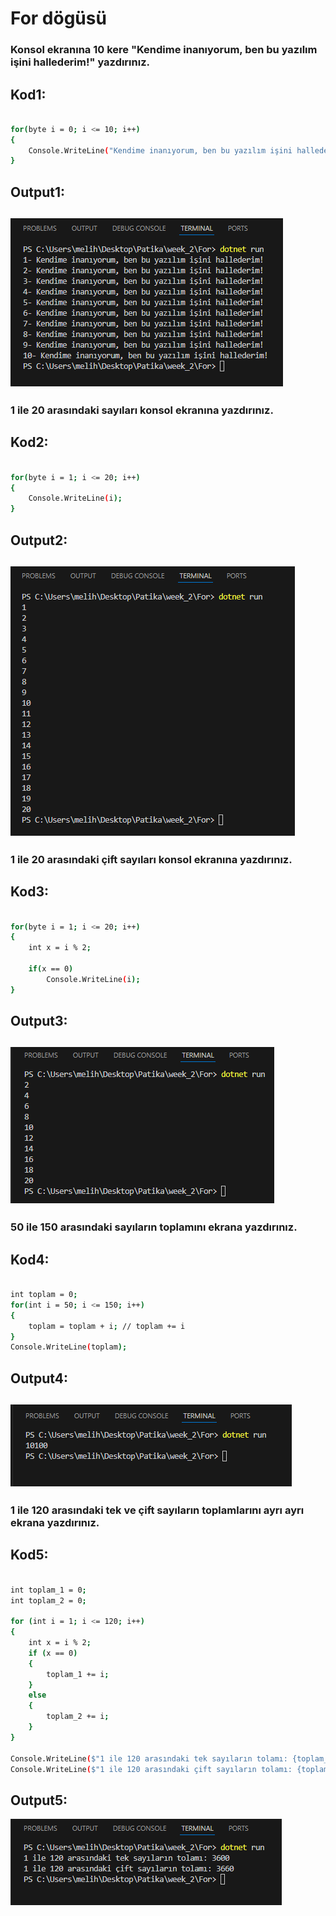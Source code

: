 # For dögüsü

### Konsol ekranına 10 kere "Kendime inanıyorum, ben bu yazılım işini hallederim!" yazdırınız.
## Kod1:
```bash

for(byte i = 0; i <= 10; i++)
{
    Console.WriteLine("Kendime inanıyorum, ben bu yazılım işini hallederim!");
}

```

## Output1:
![](img/code1.png)
---


### 1 ile 20 arasındaki sayıları konsol ekranına yazdırınız.
## Kod2:
```bash

for(byte i = 1; i <= 20; i++)
{
    Console.WriteLine(i);
}

```

## Output2:
![](img/code2.png)
---


### 1 ile 20 arasındaki çift sayıları konsol ekranına yazdırınız.
## Kod3:
```bash

for(byte i = 1; i <= 20; i++)
{
    int x = i % 2;

    if(x == 0)
        Console.WriteLine(i);
}

```

## Output3:
![](img/code3.png)
---


### 50 ile 150 arasındaki sayıların toplamını ekrana yazdırınız.
## Kod4:
```bash

int toplam = 0;
for(int i = 50; i <= 150; i++)
{
    toplam = toplam + i; // toplam += i
}
Console.WriteLine(toplam);

```

## Output4:
![](img/code4.png)
---



### 1 ile 120 arasındaki tek ve çift sayıların toplamlarını ayrı ayrı ekrana yazdırınız.
## Kod5:
```bash

int toplam_1 = 0; 
int toplam_2 = 0;

for (int i = 1; i <= 120; i++)
{
    int x = i % 2;
    if (x == 0)
    {
        toplam_1 += i;
    }
    else
    {
        toplam_2 += i;
    }
}

Console.WriteLine($"1 ile 120 arasındaki tek sayıların tolamı: {toplam_2}");
Console.WriteLine($"1 ile 120 arasındaki çift sayıların tolamı: {toplam_1}");

```

## Output5:
![](img/code5.png)
